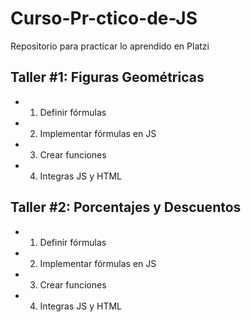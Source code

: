# Curso-Pr-ctico-de-JS
Repositorio para practicar lo aprendido en Platzi 

## Taller #1: Figuras Geométricas

 - 1. Definir fórmulas
 - 2. Implementar fórmulas en JS
 - 3. Crear funciones
 - 4. Integras JS y HTML

 ## Taller #2: Porcentajes y Descuentos

 - 1. Definir fórmulas
 - 2. Implementar fórmulas en JS
 - 3. Crear funciones
 - 4. Integras JS y HTML
